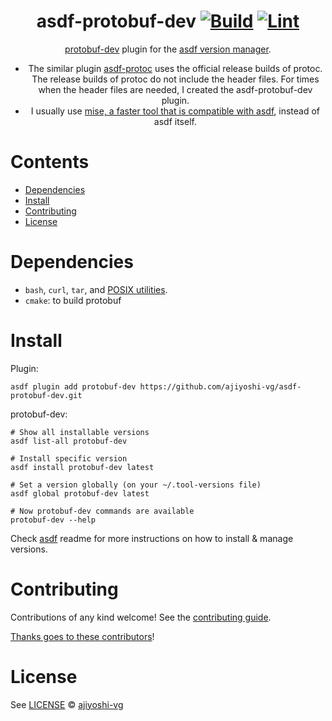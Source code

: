<div align="center">

# asdf-protobuf-dev [![Build](https://github.com/ajiyoshi-vg/asdf-protobuf-dev/actions/workflows/build.yml/badge.svg)](https://github.com/ajiyoshi-vg/asdf-protobuf-dev/actions/workflows/build.yml) [![Lint](https://github.com/ajiyoshi-vg/asdf-protobuf-dev/actions/workflows/lint.yml/badge.svg)](https://github.com/ajiyoshi-vg/asdf-protobuf-dev/actions/workflows/lint.yml)

[protobuf-dev](https://github.com/ajiyoshi-vg/asdf-protobuf-dev) plugin for the [asdf version manager](https://asdf-vm.com).

* The similar plugin [asdf-protoc](https://github.com/paxosglobal/asdf-protoc) uses the official release builds of protoc. The release builds of protoc do not include the header files. For times when the header files are needed, I created the asdf-protobuf-dev plugin.
* I usually use [mise, a faster tool that is compatible with asdf](https://mise.jdx.dev/), instead of asdf itself.

</div>

# Contents

- [Dependencies](#dependencies)
- [Install](#install)
- [Contributing](#contributing)
- [License](#license)

# Dependencies

- `bash`, `curl`, `tar`, and [POSIX utilities](https://pubs.opengroup.org/onlinepubs/9699919799/idx/utilities.html).
- `cmake`: to build protobuf

# Install

Plugin:

```shell
asdf plugin add protobuf-dev https://github.com/ajiyoshi-vg/asdf-protobuf-dev.git
```

protobuf-dev:

```shell
# Show all installable versions
asdf list-all protobuf-dev

# Install specific version
asdf install protobuf-dev latest

# Set a version globally (on your ~/.tool-versions file)
asdf global protobuf-dev latest

# Now protobuf-dev commands are available
protobuf-dev --help
```

Check [asdf](https://github.com/asdf-vm/asdf) readme for more instructions on how to
install & manage versions.

# Contributing

Contributions of any kind welcome! See the [contributing guide](contributing.md).

[Thanks goes to these contributors](https://github.com/ajiyoshi-vg/asdf-protobuf-dev/graphs/contributors)!

# License

See [LICENSE](LICENSE) © [ajiyoshi-vg](https://github.com/ajiyoshi-vg/)
